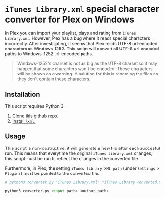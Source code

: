 # `iTunes Library.xml` special character converter for Plex on Windows

In Plex you can import your playlist, plays and rating from `iTunes Library.xml`. However, Plex has a bug where it reads special characters incorrectly. After investigating, it seems that Plex reads UTF-8 url-encoded characters as Windows-1252. This script will convert all UTF-8 url-encoded paths to Windows-1252 url-encoded paths. 

> Windows-1252's charset is not as big as the UTF-8 charset so it may happen that some characters won't be encoded. These characters will be shown as a warning. A solution for this is renaming the files so they don't contain these characters.

## Installation

This script requires Python 3.

1. Clone this github repo.
2. [Install `lxml`.](https://lxml.de/installation.html)

## Usage

This script is non-destructive: it will generate a new file after each succesful run. This means that everytime the original `iTunes Library.xml` changes, this script must be run to reflect the changes in the converted file. 

Furthermore, in Plex, the setting `iTunes library XML path` (under `Settings` > `Plugins`) must be pointed to the converted file.

```python
# python3 converter.py "iTunes Library.xml" "iTunes Library converted.xml"

python3 converter.py <input path> <output path>
```

